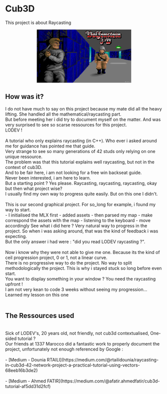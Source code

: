 # Cub3D

This project is about Raycasting
<p align="center">
  <img src="https://raw.githubusercontent.com/AmYre/my42/master/wolf.jpg" width="60%"/>
</p>

## How was it?

I do not have much to say on this project because my mate did all the heavy lifting. She handled all the mathematical/raycasting part.<br/>
But before meeting her i did try to document myself on the matter. And was very surprised to see so scarse ressources for this project.<br/>
LODEV !<br/>
<br/>
A tutorial who only explains raycasting (in C++). Who ever i asked around me for guidance has pointed me that guide.<br/>
Very strange to see so many generations of 42 studs only relying on one unique ressource.<br/>
The problem was that this tutorial explains well raycasting, but not in the context of cub3D.<br/>
And to be fair here, i am not looking for a free win backseat guide.<br/>
Never been interested, i am here to learn.<br/>
But a starting point ? Yes please. Raycasting, raycasting, raycasting, okay but then what project wise?<br/>
I usually find my own way to progress quite easily. But on this one I didn't.<br/>
<br/>
This is our second graphical project. For so_long for example, i found my way to start.<br/>
	- I initialised the MLX first
	- added assets
	- then parsed my map
	- make correspond the assets with the map
	- listening to the keyboard
	- move accordingly
See what i did here ? Very natural way to progress in the project. So when i was asking around, that was the kind of feedback i was expecting.<br/>
But the only answer i had were : "did you read LODEV raycasting ?".<br/>
<br/>
Now i know why they were not able to give me one. Because its the kind of ceil progression project, 0 or 1, not a linear curve.<br/>
There is no progressive way to do the project. No way to split methodologically the project. This is why i stayed stuck so long before even start.<br/>
You want to display something in your window ? You need the raycasting upfront !<br/>
I am not very kean to code 3 weeks without seeing my progression... Learned my lesson on this one<br/>
<br/>


## The Ressources used
<br/>
Sick of LODEV's, 20 years old, not friendly, not cub3d contextualised, One-sided tutorial ?<br/>
Our friends at 1337 Marocco did a fantastic work to properly document the project, unfortunately not enough referenced by Google :<br/><br/>
-   [Medium - Dounia RTAILI](https://medium.com/@rtailidounia/raycasting-in-cub3d-42-network-project-a-practical-tutorial-using-vectors-68eeb16b3de2)<br/>
<br/>
-   [Medium - Ahmed FATIR](https://medium.com/@afatir.ahmedfatir/cub3d-tutorial-af5dd31d2fcf)<br/>
